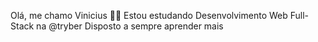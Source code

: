 
 Olá, me chamo Vinicius 👋🏻
 Estou estudando Desenvolvimento Web Full-Stack na @tryber
 Disposto a sempre aprender mais
